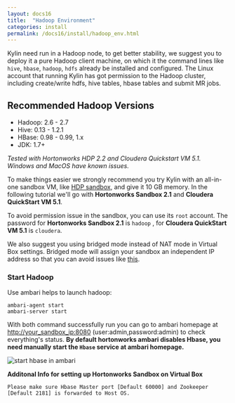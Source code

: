 ```yaml
---
layout: docs16
title:  "Hadoop Environment"
categories: install
permalink: /docs16/install/hadoop_env.html
---
```


Kylin need run in a Hadoop node, to get better stability, we suggest you to deploy it a pure Hadoop client machine, on which it the command lines like `hive`, `hbase`, `hadoop`, `hdfs` already be installed and configured. The Linux account that running Kylin has got permission to the Hadoop cluster, including create/write hdfs, hive tables, hbase tables and submit MR jobs. 

## Recommended Hadoop Versions

* Hadoop: 2.6 - 2.7
* Hive: 0.13 - 1.2.1
* HBase: 0.98 - 0.99, 1.x
* JDK: 1.7+

_Tested with Hortonworks HDP 2.2 and Cloudera Quickstart VM 5.1. Windows and MacOS have known issues._

To make things easier we strongly recommend you try Kylin with an all-in-one sandbox VM, like [HDP sandbox](http://hortonworks.com/products/hortonworks-sandbox/), and give it 10 GB memory. In the following tutorial we'll go with **Hortonworks Sandbox 2.1** and **Cloudera QuickStart VM 5.1**. 

To avoid permission issue in the sandbox, you can use its `root` account. The password for **Hortonworks Sandbox 2.1** is `hadoop` , for **Cloudera QuickStart VM 5.1** is `cloudera`.

We also suggest you using bridged mode instead of NAT mode in Virtual Box settings. Bridged mode will assign your sandbox an independent IP address so that you can avoid issues like [this](https://github.com/KylinOLAP/Kylin/issues/12).

### Start Hadoop
Use ambari helps to launch hadoop:

```
ambari-agent start
ambari-server start
```

With both command successfully run you can go to ambari homepage at <http://your_sandbox_ip:8080> (user:admin,password:admin) to check everything's status. **By default hortonworks ambari disables Hbase, you need manually start the `Hbase` service at ambari homepage.**

![start hbase in ambari](https://raw.githubusercontent.com/KylinOLAP/kylinolap.github.io/master/docs/installation/starthbase.png)

**Additonal Info for setting up Hortonworks Sandbox on Virtual Box**

	Please make sure Hbase Master port [Default 60000] and Zookeeper [Default 2181] is forwarded to Host OS.
 
